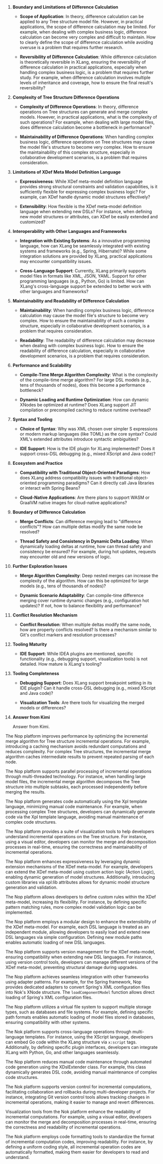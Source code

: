 1. **Boundary and Limitations of Difference Calculation**

   - **Scope of Application**: In theory, difference calculation can be applied to any Tree structure model file. However, in practical applications, the scope of difference calculation may be limited. For example, when dealing with complex business logic, difference calculation can become very complex and difficult to maintain. How to clearly define the scope of difference calculation while avoiding overuse is a problem that requires further research.
   
   - **Reversibility of Difference Calculation**: While difference calculation is theoretically reversible in XLang, ensuring the reversibility of difference calculation in practical applications, especially when handling complex business logic, is a problem that requires further study. For example, when difference calculation involves multiple levels of inheritance and coverage, how to ensure the final result's reversibility?

2. **Complexity of Tree Structure Difference Operations**

   - **Complexity of Difference Operations**: In theory, difference operations on Tree structures can generate and merge complex models. However, in practical applications, what is the complexity of such operations? For example, when dealing with large model files, does difference calculation become a bottleneck in performance?

   - **Maintainability of Difference Operations**: When handling complex business logic, difference operations on Tree structures may cause the model file's structure to become very complex. How to ensure the maintainability of this complex structure, especially in collaborative development scenarios, is a problem that requires consideration.

3. **Limitations of XDef Meta Model Definition Language**

   - **Expressiveness**: While XDef meta-model definition language provides strong structural constraints and validation capabilities, is it sufficiently flexible for expressing complex business logic? For example, can XDef handle dynamic model structures effectively?

   - **Extensibility**: How flexible is the XDef meta-model definition language when extending new DSLs? For instance, when defining new model structures or attributes, can XDef be easily extended and customized?

4. **Interoperability with Other Languages and Frameworks**

   - **Integration with Existing Systems**: As a innovative programming language, how can XLang be seamlessly integrated with existing systems and frameworks (e.g., Spring, Hibernate)? While some integration solutions are provided by XLang, practical applications may encounter compatibility issues.

   - **Cross-Language Support**: Currently, XLang primarily supports model files in formats like XML, JSON, YAML. Support for other programming languages (e.g., Python, Go) is limited. How can XLang's cross-language support be extended to better work with other languages and frameworks?

5. **Maintainability and Readability of Difference Calculation**

   - **Maintainability**: When handling complex business logic, difference calculation may cause the model file's structure to become very complex. How to ensure the maintainability of such a complex structure, especially in collaborative development scenarios, is a problem that requires consideration.

   - **Readability**: The readability of difference calculation may decrease when dealing with complex business logic. How to ensure the readability of difference calculation, especially in collaborative development scenarios, is a problem that requires consideration.

6. **Performance and Scalability**

   - **Compile-Time Merge Algorithm Complexity**: What is the complexity of the compile-time merge algorithm? For large DSL models (e.g., tens of thousands of nodes), does this become a performance bottleneck?

   - **Dynamic Loading and Runtime Optimization**: How can dynamic XNodes be optimized at runtime? Does XLang support JIT compilation or precompiled caching to reduce runtime overhead?

7. **Syntax and Tooling**

   - **Choice of Syntax**: Why was XML chosen over simpler S expressions or modern markup languages (like TOML) as the core syntax? Could XML's extended attributes introduce syntactic ambiguities?
   
   - **IDE Support**: How is the IDE plugin for XLang implemented? Does it support cross-DSL debugging (e.g., mixed XScript and Java code)?

8. **Ecosystem and Practice**

   - **Compatibility with Traditional Object-Oriented Paradigms**: How does XLang address compatibility issues with traditional object-oriented programming paradigms? Can it directly call Java libraries or interact with Spring Beans?

   - **Cloud-Native Applications**: Are there plans to support WASM or GraalVM native images for cloud-native applications?

9. **Boundary of Difference Calculation**

   - **Merge Conflicts**: Can difference merging lead to "difference conflicts"? How can multiple deltas modify the same node be resolved?
   
   - **Thread Safety and Consistency in Dynamic Delta Loading**: When dynamically loading deltas at runtime, how can thread safety and consistency be ensured? For example, during hot updates, requests may encounter old and new versions of logic.

10. **Further Exploration Issues**

    - **Merge Algorithm Complexity**: Deep nested merges can increase the complexity of the algorithm. How can this be optimized for large models (e.g., tens of thousands of nodes)?
    
    - **Dynamic Scenario Adaptability**: Can compile-time difference merging cover runtime dynamic changes (e.g., configuration hot updates)? If not, how to balance flexibility and performance?

11. **Conflict Resolution Mechanism**

    - **Conflict Resolution**: When multiple deltas modify the same node, how are property conflicts resolved? Is there a mechanism similar to Git's conflict markers and resolution processes?

12. **Tooling Maturity**

    - **IDE Support**: While IDEA plugins are mentioned, specific functionality (e.g., debugging support, visualization tools) is not detailed. How mature is XLang's tooling?

13. **Tooling Completeness**

    - **Debugging Support**: Does XLang support breakpoint setting in its IDE plugin? Can it handle cross-DSL debugging (e.g., mixed XScript and Java code)?
    
    - **Visualization Tools**: Are there tools for visualizing the merged models or differences?

14. **Answer from Kimi**

    Answer from Kimi.

The Nop platform improves performance by optimizing the incremental merge algorithm for Tree structure incremental operations. For example, introducing a caching mechanism avoids redundant computations and reduces complexity. For complex Tree structures, the incremental merge algorithm caches intermediate results to prevent repeated parsing of each node.


The Nop platform supports parallel processing of incremental operations through multi-threaded technology. For instance, when handling large model files, the incremental merge algorithm decomposes the Tree structure into multiple subtasks, each processed independently before merging the results.


The Nop platform generates code automatically using the Xpl template language, minimizing manual code maintenance. For example, when processing complex Tree structures, developers can dynamically generate code via the Xpl template language, avoiding manual maintenance of complex code structures.


The Nop platform provides a suite of visualization tools to help developers understand incremental operations on the Tree structure. For instance, using a visual editor, developers can monitor the merge and decomposition processes in real-time, ensuring the correctness and maintainability of incremental operations.


The Nop platform enhances expressiveness by leveraging dynamic extension mechanisms of the XDef meta-model. For example, developers can extend the XDef meta-model using custom action logic (Action Logic), enabling dynamic generation of model structures. Additionally, introducing custom libraries via xpl:lib attributes allows for dynamic model structure generation and validation.


The Nop platform allows developers to define custom rules within the XDef meta-model, increasing its flexibility. For instance, by defining specific pattern matching rules, more complex model validation logic can be implemented.


The Nop platform employs a modular design to enhance the extensibility of the XDef meta-model. For example, each DSL language is treated as an independent module, allowing developers to easily load and extend new DSL languages via simple configuration. Defining new module paths enables automatic loading of new DSL languages.


The Nop platform supports version management for the XDef meta-model, ensuring compatibility when extending new DSL languages. For instance, using version control tools, developers can manage different versions of the XDef meta-model, preventing structural damage during upgrades.


The Nop platform achieves seamless integration with other frameworks using adapter patterns. For example, for the Spring framework, Nop provides dedicated adapters to convert Spring's XML configuration files into Nok's XNode structure. The `loadComponentModel` function allows direct loading of Spring's XML configuration files.


The Nop platform utilizes a virtual file system to support multiple storage types, such as databases and file systems. For example, defining specific path formats enables automatic loading of model files stored in databases, ensuring compatibility with other systems.


The Nok platform supports cross-language operations through multi-language templates. For instance, using the XScript language, developers can embed Go code within the XLang structure via `x:script` tags. Additionally, by defining specific plugin interfaces, developers can integrate XLang with Python, Go, and other languages seamlessly.


The Nop platform reduces manual code maintenance through automated code generation using the XDslExtender class. For example, this class dynamically generates DSL code, avoiding manual maintenance of complex code structures.


The Nok platform supports version control for incremental computations, facilitating collaboration and rollbacks during multi-developer projects. For instance, integrating Git version control tools allows tracking changes in incremental operations, making it easier to manage and revert differences.


Visualization tools from the Nok platform enhance the readability of incremental computations. For example, using a visual editor, developers can monitor the merge and decomposition processes in real-time, ensuring the correctness and readability of incremental operations.


The Nok platform employs code formatting tools to standardize the format of incremental computation codes, improving readability. For instance, by defining a uniform coding style, all incremental operation codes are automatically formatted, making them easier for developers to read and understand.

